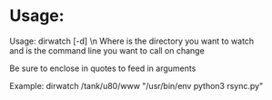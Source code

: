 # Usage:

Usage: dirwatch [-d] <directory> <commandline>\n
Where <directory> is the directory you want to watch\
and <commandline> is the command line you want to call on change

Be sure to enclose <commandline> in quotes to feed in arguments

Example: dirwatch /tank/u80/www "/usr/bin/env python3 rsync.py"

